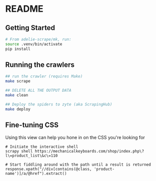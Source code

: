 # README



## Getting Started

```bash
# From adelie-scrape/mk, run:
source .venv/bin/activate
pip install 
```

## Running the crawlers

```bash
## run the crawler (requires Make)
make scrape 

## DELETE ALL THE OUTPUT DATA
make clean

## Deploy the spiders to zyte (aka ScrapingHub)
make deploy 
```

## Fine-tuning CSS

Using this view can help you hone in on the CSS you're looking for

```shell
# Initiate the interactive shell
scrapy shell https://mechanicalkeyboards.com/shop/index.php\?l\=product_list\&c\=110

# Start fiddling around with the path until a result is returned
response.xpath("//div[contains(@class, 'product-name')]/a/@href").extract()
```